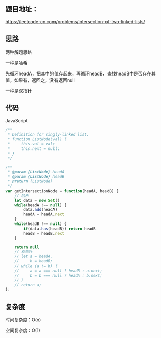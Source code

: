 ## 题目地址：

https://leetcode-cn.com/problems/intersection-of-two-linked-lists/



## 思路

两种解题思路

一种是哈希

​	先循环headA，把其中的值存起来，再循环headB，查找headB中是否存在其值，如果有，返回之，没有返回null

一种是双指针



## 代码

JavaScript

```javascript
/**
 * Definition for singly-linked list.
 * function ListNode(val) {
 *     this.val = val;
 *     this.next = null;
 * }
 */

/**
 * @param {ListNode} headA
 * @param {ListNode} headB
 * @return {ListNode}
 */
var getIntersectionNode = function(headA, headB) {
   	// 哈希
    let data = new Set()
    while(headA !== null) {
        data.add(headA)
        headA = headA.next
    }
    while(headB !== null) {
        if(data.has(headB)) return headB
        headB = headB.next
    }

    return null
	// 双指针
    // let a = headA,
    //     b = headB;
    // while (a != b) {
    //     a = a === null ? headB : a.next;
    //     b = b === null ? headA : b.next;
    // }
    // return a;
};
```



## 复杂度

时间复杂度：O(n)

空间复杂度：O(1)